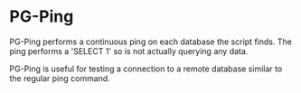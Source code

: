 # PG-Ping

PG-Ping performs a continuous ping on each database the script finds. The ping performs a 'SELECT 1' so is not actually querying any data.

PG-Ping is useful for testing a connection to a remote database similar to the regular ping command.

